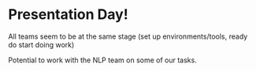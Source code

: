 # Presentation Day!

All teams seem to be at the same stage (set up environments/tools, ready do start doing work)

Potential to work with the NLP team on some of our tasks.
